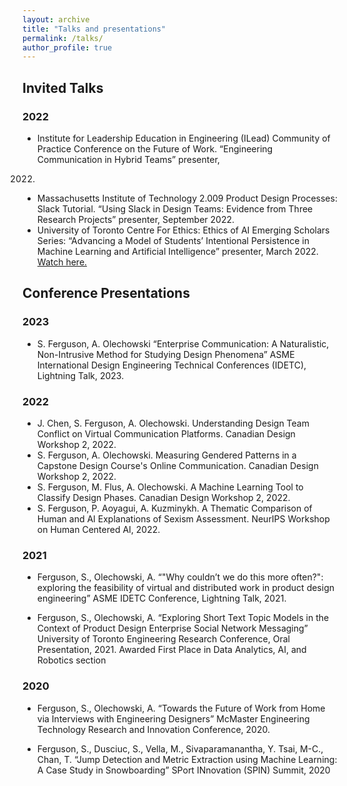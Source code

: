 ```yaml
---
layout: archive
title: "Talks and presentations"
permalink: /talks/
author_profile: true
---
```


## Invited Talks

### 2022
- Institute for Leadership Education in Engineering (ILead) Community of Practice Conference on the
Future of Work. “Engineering Communication in Hybrid Teams” presenter,
2022.
- Massachusetts Institute of Technology 2.009 Product Design Processes: Slack Tutorial. “Using Slack
in Design Teams: Evidence from Three Research Projects” presenter, September 2022.
- University of Toronto Centre For Ethics: Ethics of AI Emerging Scholars Series: “Advancing a Model
of Students’ Intentional Persistence in Machine Learning and Artificial Intelligence” presenter,
March 2022. [Watch here.](https://www.youtube.com/watch?v=eBLuq3DTOGA)

## Conference Presentations

### 2023
- S. Ferguson, A. Olechowski “Enterprise Communication: A Naturalistic, Non-Intrusive Method for
Studying Design Phenomena” ASME International Design Engineering Technical Conferences
(IDETC), Lightning Talk, 2023.

### 2022
- J. Chen, S. Ferguson, A. Olechowski. Understanding Design Team Conflict on Virtual Communication Platforms. Canadian Design Workshop 2, 2022.
- S. Ferguson, A. Olechowski. Measuring Gendered Patterns in a Capstone Design Course's Online Communication. Canadian Design Workshop 2, 2022.
- S. Ferguson, M. Flus, A. Olechowski. A Machine Learning Tool to Classify Design Phases. Canadian Design Workshop 2, 2022.
- S. Ferguson, P. Aoyagui, A. Kuzminykh. A Thematic Comparison of Human and AI Explanations of Sexism Assessment. NeurIPS Workshop on Human Centered AI, 2022.

### 2021
- Ferguson, S., Olechowski, A. “"Why couldn’t we do this more often?": exploring the feasibility of virtual and distributed work in product design engineering” ASME IDETC Conference, Lightning Talk, 2021.

- Ferguson, S., Olechowski, A. “Exploring Short Text Topic Models in the Context of Product Design
Enterprise Social Network Messaging” University of Toronto Engineering Research Conference, Oral Presentation, 2021. Awarded First Place in Data Analytics, AI, and Robotics section

### 2020
- Ferguson, S., Olechowski, A. “Towards the Future of Work from Home via Interviews with Engineering Designers” McMaster Engineering Technology Research and Innovation Conference, 2020.

- Ferguson, S., Dusciuc, S., Vella, M., Sivaparamanantha, Y. Tsai, M-C., Chan, T. “Jump Detection and Metric Extraction using Machine Learning: A Case Study in Snowboarding” SPort INnovation (SPIN) Summit, 2020

<!-- {% if site.talkmap_link == true %}

<p style="text-decoration:underline;"><a href="/talkmap.html">See a map of all the places I've given a talk!</a></p>

{% endif %} -->

<!-- {% for post in site.talks reversed %}
  {% include archive-single-talk.html %}
{% endfor %} -->
